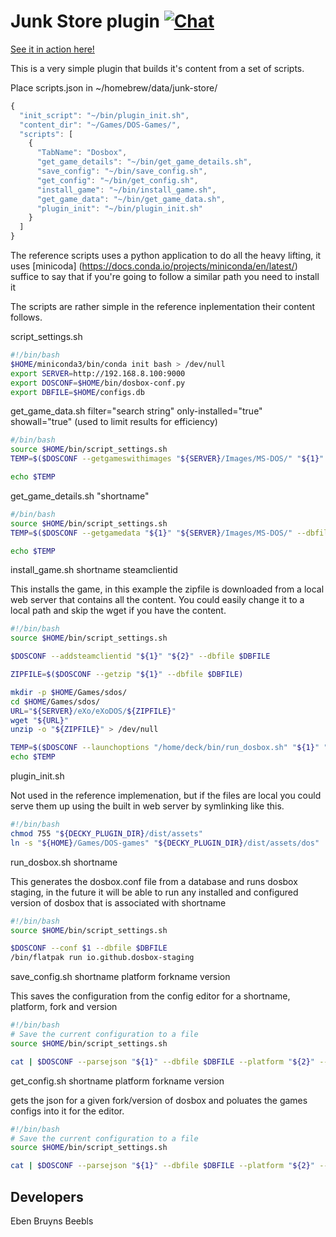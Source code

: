 # Junk Store plugin [![Chat](https://img.shields.io/badge/chat-on%20discord-7289da.svg)](https://deckbrew.xyz/discord)


[See it in action here!](https://www.youtube.com/watch?v=muzlQCEjuYo)

This is a very simple plugin that builds it's content from a set of scripts.

Place scripts.json in ~/homebrew/data/junk-store/

```js
{
  "init_script": "~/bin/plugin_init.sh",
  "content_dir": "~/Games/DOS-Games/",
  "scripts": [
    {
      "TabName": "Dosbox",
      "get_game_details": "~/bin/get_game_details.sh",
      "save_config": "~/bin/save_config.sh",
      "get_config": "~/bin/get_config.sh",
      "install_game": "~/bin/install_game.sh",
      "get_game_data": "~/bin/get_game_data.sh",
      "plugin_init": "~/bin/plugin_init.sh"
    }
  ]
}

```

The reference scripts uses a python application to do all the heavy lifting, it uses [minicoda]
(https://docs.conda.io/projects/miniconda/en/latest/) suffice to say that if you're going to follow
a similar path you need to install it

The scripts are rather simple in the reference inplementation their content follows.

script_settings.sh

```bash
#!/bin/bash
$HOME/miniconda3/bin/conda init bash > /dev/null
export SERVER=http://192.168.8.100:9000
export DOSCONF=$HOME/bin/dosbox-conf.py
export DBFILE=$HOME/configs.db
```

get_game_data.sh filter="search string" only-installed="true" showall="true" (used to limit results for efficiency)

```bash
#/bin/bash
source $HOME/bin/script_settings.sh
TEMP=$($DOSCONF --getgameswithimages "${SERVER}/Images/MS-DOS/" "${1}" "${2}" "${3}" --dbfile $DBFILE)

echo $TEMP
```

get_game_details.sh "shortname"

```bash
#/bin/bash
source $HOME/bin/script_settings.sh
TEMP=$($DOSCONF --getgamedata "${1}" "${SERVER}/Images/MS-DOS/" --dbfile $DBFILE)

echo $TEMP
```

install_game.sh shortname steamclientid

This installs the game, in this example the zipfile is downloaded from a local web server that contains all the content. You could easily change it to a local path and skip the wget if you have the content.

```bash
#!/bin/bash
source $HOME/bin/script_settings.sh

$DOSCONF --addsteamclientid "${1}" "${2}" --dbfile $DBFILE

ZIPFILE=$($DOSCONF --getzip "${1}" --dbfile $DBFILE)

mkdir -p $HOME/Games/sdos/
cd $HOME/Games/sdos/
URL="${SERVER}/eXo/eXoDOS/${ZIPFILE}"
wget "${URL}"
unzip -o "${ZIPFILE}" > /dev/null

TEMP=$($DOSCONF --launchoptions "/home/deck/bin/run_dosbox.sh" "${1}" "${HOME}/Games/sdos" --dbfile $DBFILE)
echo $TEMP
```

plugin_init.sh

Not used in the reference implemenation, but if the files are local you could serve them up using the built in web server by symlinking like this.

```bash
#!/bin/bash
chmod 755 "${DECKY_PLUGIN_DIR}/dist/assets"
ln -s "${HOME}/Games/DOS-games" "${DECKY_PLUGIN_DIR}/dist/assets/dos"
```

run_dosbox.sh shortname

This generates the dosbox.conf file from a database and runs dosbox staging, in the future it will be able to run any installed and configured version of dosbox that is associated with shortname

```bash
#!/bin/bash
source $HOME/bin/script_settings.sh

$DOSCONF --conf $1 --dbfile $DBFILE
/bin/flatpak run io.github.dosbox-staging
```

save_config.sh shortname platform forkname version

This saves the configuration from the config editor for a shortname, platform, fork and version

```bash
#!/bin/bash
# Save the current configuration to a file
source $HOME/bin/script_settings.sh

cat | $DOSCONF --parsejson "${1}" --dbfile $DBFILE --platform "${2}" --forkname "${3}" --version "${4}"
```

get_config.sh shortname platform forkname version

gets the json for a given fork/version of dosbox and poluates the games configs into it for the editor.

```bash
#!/bin/bash
# Save the current configuration to a file
source $HOME/bin/script_settings.sh

cat | $DOSCONF --parsejson "${1}" --dbfile $DBFILE --platform "${2}" --forkname "${3}" --version "${4}"

```

## Developers

Eben Bruyns
Beebls
